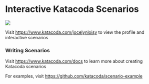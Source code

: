 # Interactive Katacoda Scenarios

[![](http://shields.katacoda.com/katacoda/jocelynloisy/count.svg)](https://www.katacoda.com/jocelynloisy "Get your profile on Katacoda.com")

Visit https://www.katacoda.com/jocelynloisy to view the profile and interactive scenarios

### Writing Scenarios
Visit https://www.katacoda.com/docs to learn more about creating Katacoda scenarios

For examples, visit https://github.com/katacoda/scenario-example
